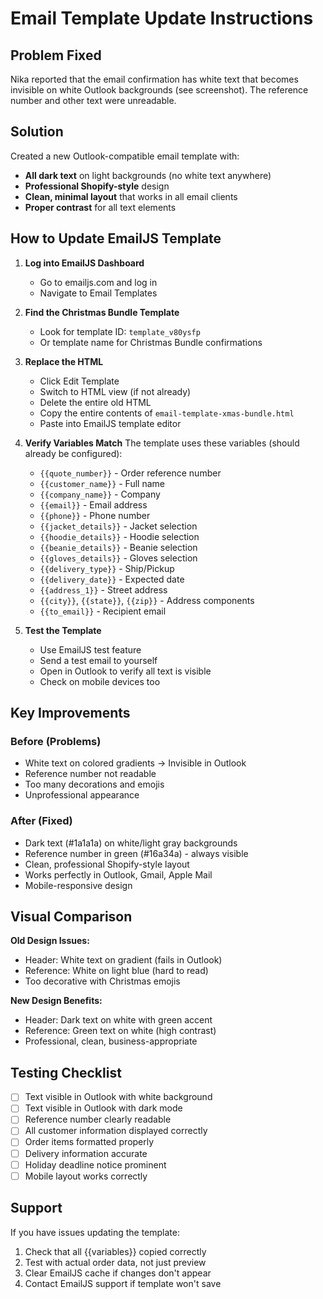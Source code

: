 # Email Template Update Instructions

## Problem Fixed
Nika reported that the email confirmation has white text that becomes invisible on white Outlook backgrounds (see screenshot). The reference number and other text were unreadable.

## Solution
Created a new Outlook-compatible email template with:
- **All dark text** on light backgrounds (no white text anywhere)
- **Professional Shopify-style** design
- **Clean, minimal layout** that works in all email clients
- **Proper contrast** for all text elements

## How to Update EmailJS Template

1. **Log into EmailJS Dashboard**
   - Go to emailjs.com and log in
   - Navigate to Email Templates

2. **Find the Christmas Bundle Template**
   - Look for template ID: `template_v80ysfp`
   - Or template name for Christmas Bundle confirmations

3. **Replace the HTML**
   - Click Edit Template
   - Switch to HTML view (if not already)
   - Delete the entire old HTML
   - Copy the entire contents of `email-template-xmas-bundle.html`
   - Paste into EmailJS template editor

4. **Verify Variables Match**
   The template uses these variables (should already be configured):
   - `{{quote_number}}` - Order reference number
   - `{{customer_name}}` - Full name
   - `{{company_name}}` - Company
   - `{{email}}` - Email address
   - `{{phone}}` - Phone number
   - `{{jacket_details}}` - Jacket selection
   - `{{hoodie_details}}` - Hoodie selection
   - `{{beanie_details}}` - Beanie selection
   - `{{gloves_details}}` - Gloves selection
   - `{{delivery_type}}` - Ship/Pickup
   - `{{delivery_date}}` - Expected date
   - `{{address_1}}` - Street address
   - `{{city}}`, `{{state}}`, `{{zip}}` - Address components
   - `{{to_email}}` - Recipient email

5. **Test the Template**
   - Use EmailJS test feature
   - Send a test email to yourself
   - Open in Outlook to verify all text is visible
   - Check on mobile devices too

## Key Improvements

### Before (Problems)
- White text on colored gradients → Invisible in Outlook
- Reference number not readable
- Too many decorations and emojis
- Unprofessional appearance

### After (Fixed)
- Dark text (#1a1a1a) on white/light gray backgrounds
- Reference number in green (#16a34a) - always visible
- Clean, professional Shopify-style layout
- Works perfectly in Outlook, Gmail, Apple Mail
- Mobile-responsive design

## Visual Comparison

**Old Design Issues:**
- Header: White text on gradient (fails in Outlook)
- Reference: White on light blue (hard to read)
- Too decorative with Christmas emojis

**New Design Benefits:**
- Header: Dark text on white with green accent
- Reference: Green text on white (high contrast)
- Professional, clean, business-appropriate

## Testing Checklist
- [ ] Text visible in Outlook with white background
- [ ] Text visible in Outlook with dark mode
- [ ] Reference number clearly readable
- [ ] All customer information displayed correctly
- [ ] Order items formatted properly
- [ ] Delivery information accurate
- [ ] Holiday deadline notice prominent
- [ ] Mobile layout works correctly

## Support
If you have issues updating the template:
1. Check that all {{variables}} copied correctly
2. Test with actual order data, not just preview
3. Clear EmailJS cache if changes don't appear
4. Contact EmailJS support if template won't save